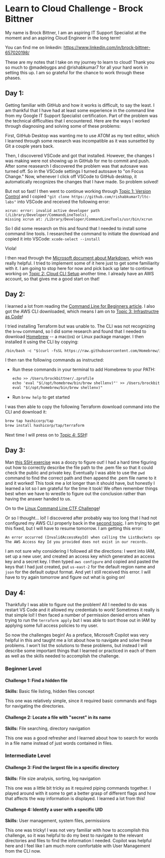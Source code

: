 # Learn to Cloud Challenge - Brock Bittner

My name is Brock Bittner, I am an aspiring IT Support Specialist at the moment and an aspiring Cloud Engineer in the long term! 

You can find me on linkedin: https://www.linkedin.com/in/brock-bittner-657020198/

These are my notes that I take on my journey to learn to cloud! Thank you so much to @madebygps and @rishabkumar7 for all your hard work in setting this up. I am so grateful for the chance to work through these phases.


## Day 1:

Getting familiar with GitHub and how it works is difficult, to say the least. I am thankful that I have had at least some experience in the command line from my Google IT Support Specialist certification. Part of the problem was the technical difficulties that I encountered. Here are the ways I worked through diagnosing and solving some of these problems:

First, GitHub Desktop was wanting me to use ATOM as my text editor, which I learned through some research was incompatible as it was sunsetted by Git a couple years back. 

Then, I discovered VSCode and got that installed. However, the changes I was making were not showing up in GitHub for me to commit and push. After some reasearch I discovered the problem was that autosave was turned off. So in the VSCode settings I turned autosave to "on Focus Change." Now, whenever I click off VSCode to GitHub desktop, it automatically recognizes the changes that I have made. So problem solved! 

But not so fast! I then went to continue working through [Topic 1: Version Control](https://learntocloud.guide/phase1/versioncontrol) and I copied `"git clone https://github.com/rishabkumar7/ltc-labs"` into VSCode and received the following error:
```
xcrun: error: invalid active developer path (/Library/Developer/CommandLineTools), 
missing xcrun at: /Library/Developer/CommandLineTools/usr/bin/xcrun
```     

So I did some research on this and found that I needed to install some command line tools. I researched the command to initiate the download and copied it into VSCode: `xcode-select --install`

Viola! 

I then read through the [Microsoft document about Markdown](https://learn.microsoft.com/en-us/training/modules/communicate-using-markdown/2-what-is-markdown), which was really helpful. I tried to implement some of it here just to get some familiarity with it. I am going to stop here for now and pick back up later to continue working on [Topic 2: Cloud CLI Setup](https://learntocloud.guide/phase1/cli) another time. I already have an AWS account, so that gives me a good start on that!

## Day 2:

I learned a lot from reading the [Command Line for Beginners article](https://www.freecodecamp.org/news/command-line-for-beginners/). I also got the AWS CLI downloaded, which means I am on to [Topic 3: Infrastructre as Code](https://learntocloud.guide/phase1/iac)!

I tried installing Terraform but was unable to. The CLI was not recognizing the `brew` command, so I did some research and found that I needed to download [Homebrew](https://brew.sh/) -- a mac(os) or Linux package manager. I then installed it using the CLI by copying: 
```markdown
/bin/bash -c "$(curl -fsSL https://raw.githubusercontent.com/Homebrew/install/HEAD/install.sh)"
``` 

I then ran the following commands as instructed: 
- Run these commands in your terminal to add Homebrew to your PATH:
    ```markdown
    echo >> /Users/brockbittner/.zprofile
    echo 'eval "$(/opt/homebrew/bin/brew shellenv)"' >> /Users/brockbittner/.zprofile
    eval "$(/opt/homebrew/bin/brew shellenv)"
    ```
- Run `brew help` to get started

I was then able to copy the following Terraform download command into the CLI and download it:
```markdown
brew tap hashicorp/tap 
brew install hashicorp/tap/terraform
```

Next time I will press on to [Topic 4: SSH](https://learntocloud.guide/phase1/ssh)!


## Day 3: 

Man [this SSH exercise](https://learn.microsoft.com/en-us/training/modules/develop-on-remote-machine/) was a doozy to figure out! I had a hard time figuring out how to correctly describe the file path to the .pem file so that it could check the public and private key. Eventually I was able to use the `pwd` command to find the correct path and then append the .pem file name to it and it worked! This took me a lot longer than it should have, but honestly I learned a lot so I am grateful for the time it took! We often remember things best when we have to wrestle to figure out the conclusion rather than having the answer handed to us. 

On to the [Linux Command Line CTF Challenge](https://learntocloud.guide/phase1/ctf)!

Or so I thought... lol! I discovered after probably way too long that I had not configured my AWS CLI properly back in the [second topic](https://learntocloud.guide/phase1/cli). I am trying to get this fixed, but I will have to resume tomorrow. I am getting this error: 
```Markdown
An error occurred (InvalidAccessKeyId) when calling the ListBuckets operation: 
The AWS Access Key Id you provided does not exist in our records.
```
I am not sure why considering I followed all the directions: I went into IAM, set up a new user, and created an access key which generated an access key and a secret key. I then typed `aws configure` and copied and pasted the keys that I had just created, put  `us-east-2` for the default region name and `json` for the default output format. And yet I still received this error. I will have to try again tomorrow and figure out what is going on!

## Day 4: 

Thankfully I was able to figure out the problem! All I needed to do was restart VS Code and it allowed my credentials to work! Sometimes it really is that simple lol! I then faced a number of permission denied errors when trying to run the `terraform apply` but I was able to sort those out in IAM by applying some full access policies to my user. 

So now the challenges begin!  As a preface, Microsoft Copilot was very helpful in this and taught me a lot about how to navigate and solve these problems. I won't list the solutions to these problems, but instead I will describe some important things that I learned or practiced in each of them as well as the skills needed to accomplish the challenge. 

### Beginner Level

#### Challenge 1: Find a hidden file

**Skills:** Basic file listing, hidden files concept

This one was relatively simple, since it required basic commands and flags for navigating the directories. 

#### Challenge 2: Locate a file with "secret" in its name

**Skills:** File searching, directory navigation

This one was a good refresher and I learned about how to search for words in a file name instead of just words contained in files. 

### Intermediate Level

#### Challenge 3: Find the largest file in a specific directory

**Skills:** File size analysis, sorting, log navigation

This one was a little bit tricky as it required piping commands together. I played around with it some to get a better grasp of different flags and how that affects the way information is displayed. I learned a lot from this!

#### Challenge 4: Identify a user with a specific UID

**Skills:** User management, system files, permissions

This one was tricky! I was not very familiar with how to accomplish this challenge, so it was helpful to do my best to navigate to the relevant directories and files to find the information I needed. Copilot was helpful here and I feel like I am much more comfortable with User Management from the CLI now. 

